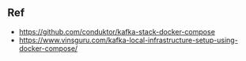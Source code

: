 ## Ref
- https://github.com/conduktor/kafka-stack-docker-compose
- https://www.vinsguru.com/kafka-local-infrastructure-setup-using-docker-compose/